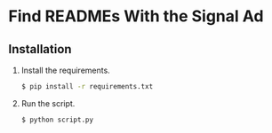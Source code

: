 # Find READMEs With the Signal Ad

## Installation

1. Install the requirements.

   ```bash
   $ pip install -r requirements.txt
   ```

2. Run the script.

   ```bash
   $ python script.py
   ```
